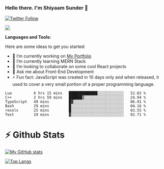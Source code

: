 ### Hello there. I'm Shiyaam Sunder 👋

[![Twitter Follow](https://img.shields.io/twitter/follow/shiyaamsunder?label=Follow%20Me&style=social)][twitter]

![](https://visitor-badge.glitch.me/badge?page_id=shiyaamsunder)

**Languages and Tools:**

Here are some ideas to get you started:

- 🔭 I’m currently working on [My Portfolio](https://github.com/shiyaamsunder/portfolio)
- 🌱 I’m currently learning MERN Stack
- 👯 I’m looking to collaborate on some cool React projects
- 💬 Ask me about Front-End Development
- ⚡ Fun fact: JavaScript was created in 10 days only and when released, it used to cover a very small portion of a proper programming language.

<!--START_SECTION:waka-->

```text
Lua          6 hrs 15 mins   █████████████░░░░░░░░░░░░   52.02 %
C++          2 hrs 59 mins   ██████▒░░░░░░░░░░░░░░░░░░   24.94 %
TypeScript   49 mins         █▓░░░░░░░░░░░░░░░░░░░░░░░   06.91 %
Bash         29 mins         █░░░░░░░░░░░░░░░░░░░░░░░░   04.16 %
resolv       25 mins         █░░░░░░░░░░░░░░░░░░░░░░░░   03.55 %
Text         19 mins         ▓░░░░░░░░░░░░░░░░░░░░░░░░   02.71 %
```

<!--END_SECTION:waka-->

# :zap: Github Stats

[![My GitHub stats](https://github-readme-stats.vercel.app/api?username=shiyaamsunder&show_icons=true&count_private=true&theme=nightowl)](https://github.com/github-readme-stats)

[![Top Langs](https://github-readme-stats.vercel.app/api/top-langs/?username=shiyaamsunder&count_private=true&layout=compact&theme=nightowl)](https://github.com/github-readme-stats)

[twitter]: https://twitter.com/shiyaamsunder
